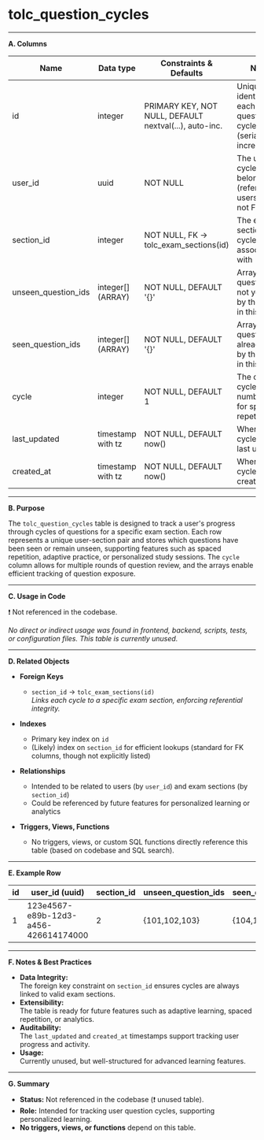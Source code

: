 # tolc_question_cycles

---

**A. Columns**

| Name                | Data type             | Constraints & Defaults                                 | Notes                                                                 |
|---------------------|---------------------- |--------------------------------------------------------|-----------------------------------------------------------------------|
| id                  | integer               | PRIMARY KEY, NOT NULL, DEFAULT nextval(...), auto-inc. | Unique identifier for each question cycle (serial/auto-incremented)   |
| user_id             | uuid                  | NOT NULL                                               | The user this cycle belongs to (references users table, not FK)       |
| section_id          | integer               | NOT NULL, FK → tolc_exam_sections(id)                  | The exam section this cycle is associated with                        |
| unseen_question_ids | integer[] (ARRAY)     | NOT NULL, DEFAULT '{}'                                 | Array of question IDs not yet seen by the user in this cycle          |
| seen_question_ids   | integer[] (ARRAY)     | NOT NULL, DEFAULT '{}'                                 | Array of question IDs already seen by the user in this cycle          |
| cycle               | integer               | NOT NULL, DEFAULT 1                                    | The current cycle number (e.g., for spaced repetition)                |
| last_updated        | timestamp with tz     | NOT NULL, DEFAULT now()                                | When this cycle was last updated                                      |
| created_at          | timestamp with tz     | NOT NULL, DEFAULT now()                                | When this cycle was created                                           |

---

**B. Purpose**

The `tolc_question_cycles` table is designed to track a user's progress through cycles of questions for a specific exam section. Each row represents a unique user-section pair and stores which questions have been seen or remain unseen, supporting features such as spaced repetition, adaptive practice, or personalized study sessions. The `cycle` column allows for multiple rounds of question review, and the arrays enable efficient tracking of question exposure.

---

**C. Usage in Code**

❗ Not referenced in the codebase.

*No direct or indirect usage was found in frontend, backend, scripts, tests, or configuration files. This table is currently unused.*

---

**D. Related Objects**

- **Foreign Keys**
  - `section_id` → `tolc_exam_sections(id)`  
    *Links each cycle to a specific exam section, enforcing referential integrity.*

- **Indexes**
  - Primary key index on `id`
  - (Likely) index on `section_id` for efficient lookups (standard for FK columns, though not explicitly listed)

- **Relationships**
  - Intended to be related to users (by `user_id`) and exam sections (by `section_id`)
  - Could be referenced by future features for personalized learning or analytics

- **Triggers, Views, Functions**
  - No triggers, views, or custom SQL functions directly reference this table (based on codebase and SQL search).

---

**E. Example Row**

| id | user_id (uuid)                        | section_id | unseen_question_ids | seen_question_ids | cycle | last_updated                | created_at                  |
|----|---------------------------------------|------------|--------------------|-------------------|-------|-----------------------------|-----------------------------|
| 1  | 123e4567-e89b-12d3-a456-426614174000  | 2          | {101,102,103}      | {104,105}         | 1     | 2024-06-01T12:00:00+00:00   | 2024-06-01T11:00:00+00:00   |

---

**F. Notes & Best Practices**

- **Data Integrity:**  
  The foreign key constraint on `section_id` ensures cycles are always linked to valid exam sections.
- **Extensibility:**  
  The table is ready for future features such as adaptive learning, spaced repetition, or analytics.
- **Auditability:**  
  The `last_updated` and `created_at` timestamps support tracking user progress and activity.
- **Usage:**  
  Currently unused, but well-structured for advanced learning features.

---

**G. Summary**

- **Status:** Not referenced in the codebase (❗ unused table).
- **Role:** Intended for tracking user question cycles, supporting personalized learning.
- **No triggers, views, or functions** depend on this table.
